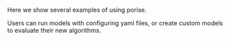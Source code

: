Here we show several examples of using porise.

Users can run models with configuring yaml files, or create custom models to evaluate their new algorithms.